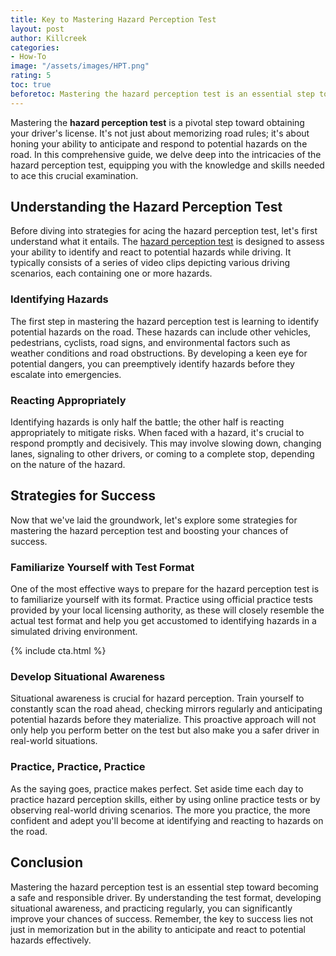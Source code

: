 ```yaml
---
title: Key to Mastering Hazard Perception Test
layout: post
author: Killcreek
categories:
- How-To
image: "/assets/images/HPT.png"
rating: 5
toc: true
beforetoc: Mastering the hazard perception test is an essential step toward becoming a safe and responsible driver. By understanding the test format, developing situational awareness, and practicing regularly, you can significantly improve your chances of success. 
---
```


Mastering the **hazard perception test** is a pivotal step toward obtaining your driver's license. It's not just about memorizing road rules; it's about honing your ability to anticipate and respond to potential hazards on the road. In this comprehensive guide, we delve deep into the intricacies of the hazard perception test, equipping you with the knowledge and skills needed to ace this crucial examination.

## Understanding the Hazard Perception Test

Before diving into strategies for acing the hazard perception test, let's first understand what it entails. The [hazard perception test](/test) is designed to assess your ability to identify and react to potential hazards while driving. It typically consists of a series of video clips depicting various driving scenarios, each containing one or more hazards.

### Identifying Hazards

The first step in mastering the hazard perception test is learning to identify potential hazards on the road. These hazards can include other vehicles, pedestrians, cyclists, road signs, and environmental factors such as weather conditions and road obstructions. By developing a keen eye for potential dangers, you can preemptively identify hazards before they escalate into emergencies.

### Reacting Appropriately

Identifying hazards is only half the battle; the other half is reacting appropriately to mitigate risks. When faced with a hazard, it's crucial to respond promptly and decisively. This may involve slowing down, changing lanes, signaling to other drivers, or coming to a complete stop, depending on the nature of the hazard.

## Strategies for Success

Now that we've laid the groundwork, let's explore some strategies for mastering the hazard perception test and boosting your chances of success.

### Familiarize Yourself with Test Format

One of the most effective ways to prepare for the hazard perception test is to familiarize yourself with its format. Practice using official practice tests provided by your local licensing authority, as these will closely resemble the actual test format and help you get accustomed to identifying hazards in a simulated driving environment.


<!-- _includes/cta.html -->

{% include cta.html %}


### Develop Situational Awareness

Situational awareness is crucial for hazard perception. Train yourself to constantly scan the road ahead, checking mirrors regularly and anticipating potential hazards before they materialize. This proactive approach will not only help you perform better on the test but also make you a safer driver in real-world situations.

### Practice, Practice, Practice

As the saying goes, practice makes perfect. Set aside time each day to practice hazard perception skills, either by using online practice tests or by observing real-world driving scenarios. The more you practice, the more confident and adept you'll become at identifying and reacting to hazards on the road.

## Conclusion

Mastering the hazard perception test is an essential step toward becoming a safe and responsible driver. By understanding the test format, developing situational awareness, and practicing regularly, you can significantly improve your chances of success. Remember, the key to success lies not just in memorization but in the ability to anticipate and react to potential hazards effectively.
